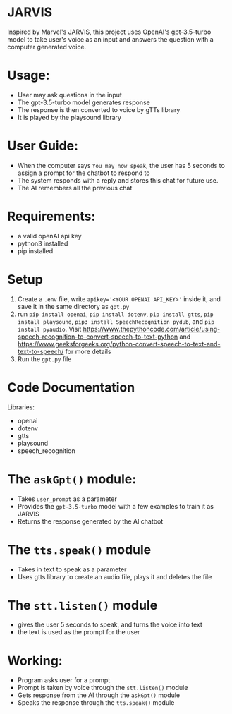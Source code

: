 # JARVIS
Inspired by Marvel's JARVIS, this project uses OpenAI's gpt-3.5-turbo model to take user's voice as an input and answers the question with a computer generated voice.

# Usage:
- User may ask questions in the input
- The gpt-3.5-turbo model generates response
- The response is then converted to voice by gTTs library
- It is played by the playsound library

# User Guide:
- When the computer says `You may now speak`, the user has 5 seconds to assign a prompt for the chatbot to respond to
- The system responds with a reply and stores this chat for future use.
- The AI remembers all the previous chat

# Requirements: 
- a valid openAI api key
- python3 installed
- pip installed
# Setup
1. Create a `.env` file, write `apikey='<YOUR OPENAI API_KEY>'` inside it, and save it in the same directory as `gpt.py`
2. run `pip install openai`, `pip install dotenv`, `pip install gtts`, `pip install playsound`, `pip3 install SpeechRecognition pydub`, and `pip install pyaudio`. Visit https://www.thepythoncode.com/article/using-speech-recognition-to-convert-speech-to-text-python  and https://www.geeksforgeeks.org/python-convert-speech-to-text-and-text-to-speech/ for more details
3. Run the `gpt.py` file

# Code Documentation
Libraries:
- openai
- dotenv
- gtts
- playsound
- speech_recognition

# The `askGpt()` module:
- Takes `user_prompt` as a parameter
- Provides the `gpt-3.5-turbo` model with a few examples to train it as JARVIS
- Returns the response generated by the AI chatbot

# The `tts.speak()` module
- Takes in text to speak as a parameter
- Uses gtts library to create an audio file, plays it and deletes the file

# The `stt.listen()` module
- gives the user 5 seconds to speak, and turns the voice into text
- the text is used as the prompt for the user

# Working:
- Program asks user for a prompt
- Prompt is taken by voice through the `stt.listen()` module
- Gets response from the AI through the `askGpt()` module
- Speaks the response through the `tts.speak()` module
